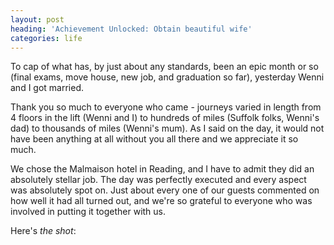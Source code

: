 ```yaml
---
layout: post
heading: 'Achievement Unlocked: Obtain beautiful wife'
categories: life
---
```


To cap of what has, by just about any standards, been an epic month or so (final exams, move house, new job, and graduation so far), yesterday Wenni and I got married.

Thank you so much to everyone who came - journeys varied in length from 4 floors in the lift (Wenni and I) to hundreds of miles (Suffolk folks, Wenni's dad) to thousands of miles (Wenni's mum). As I said on the day, it would not have been anything at all without you all there and we appreciate it so much.

We chose the Malmaison hotel in Reading, and I have to admit they did an absolutely stellar job. The day was perfectly executed and every aspect was absolutely spot on. Just about every one of our guests commented on how well it had all turned out, and we're so grateful to everyone who was involved in putting it together with us.

Here's *the shot*:

<!-- Replace missing image from http://media.chris-alexander.co.uk/wp-content/uploads/2012/07/Wedding2.png -->
